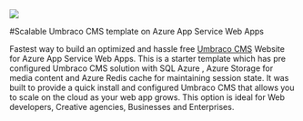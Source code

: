<a href="https://portal.azure.com/#create/Microsoft.Template/uri/https%3A%2F%2Fraw.githubusercontent.com%2Fsteentottrup%2Fazure-quickstart-templates%2Fmaster%2Fumbraco-cms-webapp-redis-cache%2Fazuredeploy.json" target="_blank">
    <img src="http://azuredeploy.net/deploybutton.png"/>
</a>

#Scalable Umbraco CMS  template on Azure App Service Web Apps

Fastest way to build an optimized and hassle free [Umbraco CMS](http://umbraco.org) Website for Azure App Service Web Apps. This is a starter template which has pre configured Umbraco CMS solution with SQL Azure , Azure Storage for media content and Azure Redis cache for maintaining session state. It was built to provide a quick install and configured Umbraco CMS that allows you to scale on the cloud as your web app grows. This option is ideal for Web developers, Creative agencies, Businesses and Enterprises.

